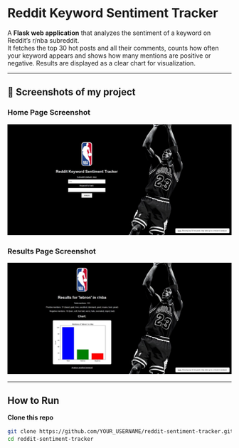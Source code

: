 # Reddit Keyword Sentiment Tracker 

A **Flask web application** that analyzes the sentiment of a keyword on Reddit’s r/nba subreddit.  
It fetches the top 30 hot posts and all their comments, counts how often your keyword appears and shows how many mentions are positive or negative. Results are displayed as a clear chart for visualization.

---

## 📸 Screenshots of my project 

### Home Page Screenshot 
![Home Page](screenshots/home_page.JPG)

### Results Page Screenshot
![Results Page](screenshots/results_page.JPG)

---

## How to Run

**Clone this repo**

```bash
git clone https://github.com/YOUR_USERNAME/reddit-sentiment-tracker.git
cd reddit-sentiment-tracker
